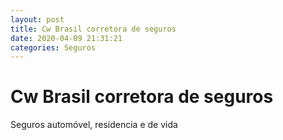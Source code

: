 ```yaml
---
layout: post
title: Cw Brasil corretora de seguros
date: 2020-04-09 21:31:21 
categories: Seguros
---
```


# Cw Brasil corretora de seguros

Seguros automóvel, residencia e de vida
